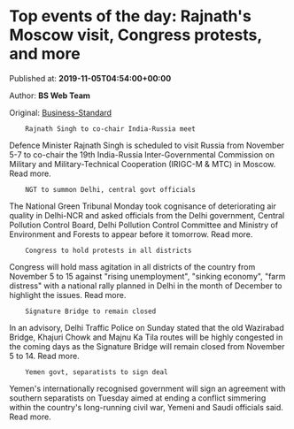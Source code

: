 
# Top events of the day: Rajnath's Moscow visit, Congress protests, and more

Published at: **2019-11-05T04:54:00+00:00**

Author: **BS Web Team**

Original: [Business-Standard](https://www.business-standard.com/article/current-affairs/top-events-of-the-day-rajnath-s-moscow-visit-congress-protests-and-more-119110500263_1.html)


        Rajnath Singh to co-chair India-Russia meet
      
Defence Minister Rajnath Singh is scheduled to visit Russia from November 5-7 to co-chair the 19th India-Russia Inter-Governmental Commission on Military and Military-Technical Cooperation (IRIGC-M & MTC) in Moscow. Read more.

        NGT to summon Delhi, central govt officials
      
The National Green Tribunal Monday took cognisance of deteriorating air quality in Delhi-NCR and asked officials from the Delhi government, Central Pollution Control Board, Delhi Pollution Control Committee and Ministry of Environment and Forests to appear before it tomorrow. Read more.

        Congress to hold protests in all districts
      
Congress will hold mass agitation in all districts of the country from November 5 to 15 against "rising unemployment", "sinking economy", "farm distress" with a national rally planned in Delhi in the month of December to highlight the issues. Read more.

        Signature Bridge to remain closed
      
In an advisory, Delhi Traffic Police on Sunday stated that the old Wazirabad Bridge, Khajuri Chowk and Majnu Ka Tila routes will be highly congested in the coming days as the Signature Bridge will remain closed from November 5 to 14. Read more.

        Yemen govt, separatists to sign deal
      
Yemen's internationally recognised government will sign an agreement with southern separatists on Tuesday aimed at ending a conflict simmering within the country's long-running civil war, Yemeni and Saudi officials said. Read more.
